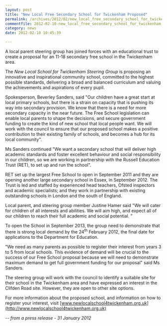 ```yaml
---
layout: post
title: "New Local Free Secondary School for Twickenham Proposed"
permalink: /archives/2012/02/new_local_free_secondary_school_for_twickenham_pro.html
commentfile: 2012-02-10-new_local_free_secondary_school_for_twickenham_pro
category: news
date: 2012-02-10 10:45:39

---
```


A local parent steering group has joined forces with an educational trust to create a proposal for an 11-18 secondary free school in the Twickenham area.

The *New Local School for Twickenham Steering Group* is proposing an innovative and inspirational community school, committed to the highest possible standards, delivering a broad and balanced curriculum and valuing the achievements and aspirations of every pupil.

Spokesperson, Beverley Sanders, said "Our children have a great start at local primary schools, but there is a strain on capacity that is pushing its way into secondary provision. We know that there is a need for more secondary capacity in the near future. The Free School legislation can enable local parents to shape the decisions, and secure government funding to create the kind of new school that local people want. We will work with the council to ensure that our proposed school makes a positive contribution to their existing family of schools, and becomes a hub for its local community".

Ms Sanders continued "We want a secondary school that will deliver high academic standards and foster excellent behaviour and social responsibility in our children, so we are working in partnership with the Russell Education Trust (RET), to set up and run the school".

RET set up the largest Free School to open in September 2011 and they are opening another large secondary school in Essex, in September 2012. The Trust is led and staffed by experienced head teachers, Ofsted inspectors and academic specialists; and they work in partnership with existing outstanding schools in London and the south of England.

Local parent, and steering group member Justine Hamer said "We will cater for children of all interests and abilities. We will aim high, and expect all of our children to reach their full academic and social potential. "

To open the School in September 2013, the group need to demonstrate that there is strong local demand by the 24<sup>th</sup> February 2012, the final date for applications to the Department for Education.

"We need as many parents as possible to register their interest from years 3 to 5 from local schools. This evidence of demand will be crucial to the success of our Free School proposal because we will need to demonstrate maximum demand to get full government funding for our proposal" said Ms Sanders.

The steering group will work with the council to identify a suitable site for their school in the Twickenham area and have expressed an interest in the Clifden Road site. However, they are open to other site options.

For more information about the proposed school, and information on how to register your interest, visit [www.newlocalschool4twickenham.org.uk](http://www.newlocalschool4twickenham.org.uk)

<cite>-- from a press release - 31 January 2012</cite>

